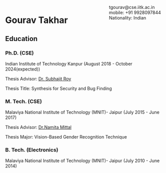 <span style="float:right;padding:6px"> 
  tgourav@cse.iitk.ac.in <br> mobile: +91 9928097844 <br> Nationality: Indian
</span>

# Gourav Takhar

## Education

### Ph.D. (CSE)

Indian Institute of Technology Kanpur (August 2018 - October 2024(expected))

Thesis Advisor: [Dr. Subhajit Roy](https://www.cse.iitk.ac.in/users/subhajit/)

Thesis Title: Synthesis for Security and Bug Finding

### M. Tech. (CSE)

Malaviya National Institute of Technology (MNIT)- Jaipur (July 2015 - June 2017)

Thesis Advisor: [Dr.Namita Mittal](https://mnit.ac.in/dept_cse/profile?fid=TKs=)

Thesis Major: Vision-Based Gender Recognition Technique

### B. Tech. (Electronics)

Malaviya National Institute of Technology (MNIT)- Jaipur (July 2010 - June 2014)






